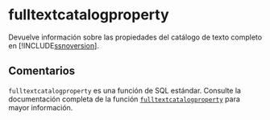 ﻿---
SidebarGroup: "Funciones de sistema"
Autogenerated: true
---

# fulltextcatalogproperty

Devuelve información sobre las propiedades del catálogo de texto completo en [!INCLUDE[ssnoversion](../../includes/ssnoversion-md.md)].

## Comentarios 

`fulltextcatalogproperty` es una función de SQL estándar. Consulte la documentación completa de la función [`fulltextcatalogproperty`](https://learn.microsoft.com/es-es/sql/t-sql/functions/fulltextcatalogproperty-transact-sql) para mayor información.
